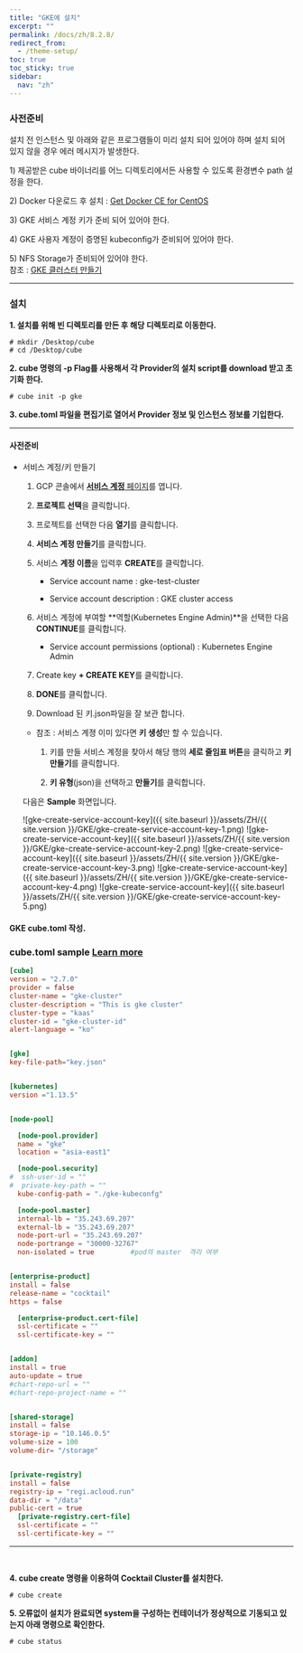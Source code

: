 ```yaml
---
title: "GKE에 설치"
excerpt: ""
permalink: /docs/zh/8.2.8/
redirect_from:
  - /theme-setup/
toc: true
toc_sticky: true
sidebar:
  nav: "zh"
---
```


### **사전준비**

설치 전 인스턴스 및 아래와 같은 프로그램들이 미리 설치 되어 있어야 하며 설치 되어 있지 않을 경우 에러 메시지가 발생한다.

1\) 제공받은 cube 바이너리를 어느 디렉토리에서든 사용할 수 있도록 환경변수 path 설정을 한다.

2\) Docker 다운로드 후 설치 : [Get Docker CE for CentOS](https://docs.docker.com/install/linux/docker-ce/centos/)

3\) GKE 서비스 계정 키가 준비 되어 있어야 한다.

4\) GKE 사용자 계정이 증명된 kubeconfig가 준비되어 있어야 한다.

5\) NFS Storage가 준비되어 있어야 한다.  
참조 : [GKE 클러스터 만들기](../8.1.1.1)

-----

### **설치**

**1. 설치를 위해 빈 디렉토리를 만든 후 해당 디렉토리로 이동한다.**

```
# mkdir /Desktop/cube
# cd /Desktop/cube
```

**2. cube 명령의 -p Flag를 사용해서 각 Provider의 설치 script를 download 받고 초기화 한다.**

```
# cube init -p gke
```

**3. cube.toml 파일을 편집기로 열어서 Provider 정보 및 인스턴스 정보를 기입한다.**

-----

#### 사전준비

* 서비스 계정/키 만들기

  1. GCP 콘솔에서 [**서비스 계정** 페이지](https://console.cloud.google.com/iam-admin/serviceaccounts)를 엽니다.

  2. **프로젝트 선택**을 클릭합니다.

  3. 프로젝트를 선택한 다음 **열기**를 클릭합니다.

  4. **서비스 계정 만들기**를 클릭합니다.

  5. 서비스 **계정 이름**을 입력후 **CREATE**를 클릭합니다.

      * Service account name : gke-test-cluster

      * Service account description : GKE cluster access

  6. 서비스 계정에 부여할 **역할(Kubernetes Engine Admin)**을 선택한 다음 **CONTINUE**를 클릭합니다.

      * Service account permissions (optional) : Kubernetes Engine Admin

  7. Create key **+ CREATE KEY**를 클릭합니다.

  8. **DONE**를 클릭합니다.

  9. Download 된 키.json파일을 잘 보관 합니다.

  * 참조 : 서비스 계졍 이미 있다면 **키 생성**만 할 수 있습니다.

    1. 키를 만들 서비스 계정을 찾아서 해당 행의 **세로 줄임표 버튼**을 클릭하고 **키 만들기**를 클릭합니다.

    2. **키 유형**(json)을 선택하고 **만들기**를 클릭합니다.

  다음은 **Sample** 화면입니다.

  ![gke-create-service-account-key]({{ site.baseurl }}/assets/ZH/{{ site.version }}/GKE/gke-create-service-account-key-1.png)
  ![gke-create-service-account-key]({{ site.baseurl }}/assets/ZH/{{ site.version }}/GKE/gke-create-service-account-key-2.png)
  ![gke-create-service-account-key]({{ site.baseurl }}/assets/ZH/{{ site.version }}/GKE/gke-create-service-account-key-3.png)
  ![gke-create-service-account-key]({{ site.baseurl }}/assets/ZH/{{ site.version }}/GKE/gke-create-service-account-key-4.png)
  ![gke-create-service-account-key]({{ site.baseurl }}/assets/ZH/{{ site.version }}/GKE/gke-create-service-account-key-5.png)



#### GKE cube.toml 작성.
### cube.toml sample [Learn more](../8.2.10) 
```toml
[cube]
version = "2.7.0"
provider = false
cluster-name = "gke-cluster"
cluster-description = "This is gke cluster"
cluster-type = "kaas"
cluster-id = "gke-cluster-id"
alert-language = "ko"


[gke]
key-file-path="key.json"


[kubernetes]
version ="1.13.5"


[node-pool]

  [node-pool.provider]
  name = "gke"
  location = "asia-east1"

  [node-pool.security]
#  ssh-user-id = ""
#  private-key-path = ""
  kube-config-path = "./gke-kubeconfg"

  [node-pool.master]
  internal-lb = "35.243.69.207"
  external-lb = "35.243.69.207"
  node-port-url = "35.243.69.207"
  node-portrange = "30000-32767"
  non-isolated = true         #pod의 master  격리 여부


[enterprise-product]
install = false
release-name = "cocktail"
https = false

  [enterprise-product.cert-file]
  ssl-certificate = ""
  ssl-certificate-key = ""


[addon]
install = true
auto-update = true
#chart-repo-url = ""
#chart-repo-project-name = ""


[shared-storage]
install = false
storage-ip = "10.146.0.5"
volume-size = 100
volume-dir= "/storage"


[private-registry]
install = false
registry-ip = "regi.acloud.run"
data-dir = "/data"
public-cert = true
  [private-registry.cert-file]
  ssl-certificate = ""
  ssl-certificate-key = ""

```

------
<br/>

**4. cube create 명령을 이용하여 Cocktail Cluster를 설치한다.**

```
# cube create
```

**5. 오류없이 설치가 완료되면 system을 구성하는 컨테이너가 정상적으로 기동되고 있는지 아래 명령으로 확인한다.**

```
# cube status
```